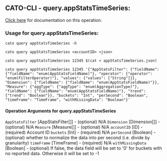 
## CATO-CLI - query.appStatsTimeSeries:
[Click here](https://api.catonetworks.com/documentation/#query-appStatsTimeSeries) for documentation on this operation.

### Usage for query.appStatsTimeSeries:

`cato query appStatsTimeSeries -h`

`cato query appStatsTimeSeries <accountID> <json>`

`cato query appStatsTimeSeries 12345 $(cat < appStatsTimeSeries.json)`

`cato query appStatsTimeSeries 12345 '{"AppStatsFilter": {"fieldName": {"fieldName": "enum(AppStatsFieldName)"}, "operator": {"operator": "enum(FilterOperator)"}, "values": {"values": ["String"]}}, "Dimension": {"fieldName": {"fieldName": "enum(AppStatsFieldName)"}}, "Measure": {"aggType": {"aggType": "enum(AggregationType)"}, "fieldName": {"fieldName": "enum(AppStatsFieldName)"}, "trend": {"trend": "Boolean"}}, "buckets": "Int", "perSecond": "Boolean", "timeFrame": "TimeFrame", "withMissingData": "Boolean"}'`

#### Operation Arguments for query.appStatsTimeSeries ####
`AppStatsFilter` [AppStatsFilter[]] - (optional) N/A 
`Dimension` [Dimension[]] - (optional) N/A 
`Measure` [Measure[]] - (optional) N/A 
`accountID` [ID] - (required) Account ID 
`buckets` [Int] - (required) N/A 
`perSecond` [Boolean] - (optional) whether to normalize the data into per second (i.e. divide by granularity) 
`timeFrame` [TimeFrame] - (required) N/A 
`withMissingData` [Boolean] - (optional) If false, the data field will be set to '0' for buckets with no reported data. Otherwise it will be set to -1 
